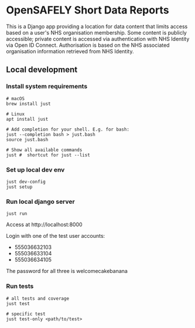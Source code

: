 # OpenSAFELY Short Data Reports

This is a Django app providing a location for data content that limits
access based on a user's NHS organisation membership.  Some content is
publicly accessible; private content is accessed via authentication with
NHS Identity via Open ID Connect.  Authorisation is based on the NHS
associated organisation information retrieved from NHS Identity.

## Local development

### Install system requirements
```
# macOS
brew install just

# Linux
apt install just

# Add completion for your shell. E.g. for bash:
just --completion bash > just.bash
source just.bash

# Show all available commands
just #  shortcut for just --list
```

### Set up local dev env
```
just dev-config
just setup
```

### Run local django server
```
just run
```
Access at http://localhost:8000

Login with one of the test user accounts:
- 555036632103
- 555036633104
- 555036634105

The password for all three is welcomecakebanana

### Run tests
```
# all tests and coverage
just test

# specific test
just test-only <path/to/test>
```
